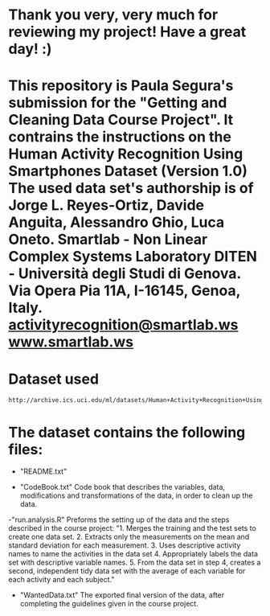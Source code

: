 Thank you very, very much for reviewing my project! Have a great day! :)
===============================================================================
This repository is Paula Segura's submission for the "Getting and Cleaning Data
Course Project". It contrains the instructions on the Human Activity Recognition 
Using Smartphones Dataset (Version 1.0)
The used data set's authorship is of Jorge L. Reyes-Ortiz, Davide Anguita, Alessandro Ghio, Luca Oneto.
Smartlab - Non Linear Complex Systems Laboratory
DITEN - Università degli Studi di Genova.
Via Opera Pia 11A, I-16145, Genoa, Italy.
activityrecognition@smartlab.ws
www.smartlab.ws
================================================================================

Dataset used
============
	http://archive.ics.uci.edu/ml/datasets/Human+Activity+Recognition+Using+Smartphones

The dataset contains the following files: 
=========================================
- "README.txt" 
	
- "CodeBook.txt" 
	Code book that describes the variables, data, modifications and transformations of the data, in order 
	to clean up the data. 

-"run.analysis.R" 
	Preforms the setting up of the data and the steps described in the course project: 
		"1. Merges the training and the test sets to create one data set.
		 2. Extracts only the measurements on the mean and standard deviation for each measurement.
		 3. Uses descriptive activity names to name the activities in the data set
		 4. Appropriately labels the data set with descriptive variable names.
		 5. From the data set in step 4, creates a second, independent tidy data set with the average of each variable for each activity and each subject."

- "WantedData.txt" 
	The exported final version of the data, after completing the guidelines given in the course project. 

